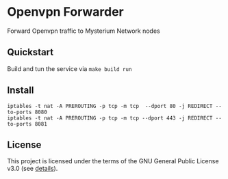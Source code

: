 # Openvpn Forwarder
Forward Openvpn traffic to Mysterium Network nodes

## Quickstart

Build and tun the service via `make build run`

## Install
```
iptables -t nat -A PREROUTING -p tcp -m tcp  --dport 80 -j REDIRECT --to-ports 8080
iptables -t nat -A PREROUTING -p tcp -m tcp --dport 443 -j REDIRECT --to-ports 8081
```

## License

This project is licensed under the terms of the GNU General Public License v3.0 (see [details](./LICENSE)).